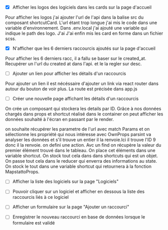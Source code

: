 - [x] Afficher les logos des logiciels dans les cards sur la page d'accueil

Pour afficher les logos j'ai ajouter l'url de l'api dans la balise src du composant shortcutCard. L'url étant trop longue
j'ai mis le code dans une variable d'environnement. Dans .env.local j'ai ajouté une variable qui indique le path des 
logo. J'ai  J'ai enfin mis les card en forme dans un fichier scss.



- [x] N'afficher que les 6 derniers raccourcis ajoutés sur la page d'accueil

Pour afficher les 6 derniers racc, il a fallu se baser sur le created_at. Recupérer un l'url du created at dans l'api. et le
la regler sur desc.

- [ ] Ajouter un lien pour afficher les détails d'un raccourcis

Pour ajouter un lien il est nécéssaire d'ajouter un link via react router dans autour du bouton de voir plus.
La route est précisée dans app.js

- [ ] Créer une nouvelle page affichant les détails d'un raccourcis

On crée un composant qui stockera les details par ID. Grâce à nos données chargés dans props et shortcut réalisé dans le container
on peut afficher les données souhaité à l'écran en passant par le render.

on souhaite récupérer les parametre de l'url avec match Params et on sélectionne les propriété qui nous intéresse avec OwnProps
parsint va analyser les données et s'il trouve un entier il la renvoie.Ici il trouve l'ID 9 donc il la renvoie.
on defini une action. Avc un find on récupère la valeur du premier élément trouvé dans le tableau. On place cet éléments dans
une variable shortcut. On stock tout cela dans dans shortcuts qui est un objet. On passe tout cela dans le reducer
qui enverra des informations au state. On stock le tout dans une variable shortcut qui retournera à la fonction MapstattoProps.


- [ ] Afficher la liste des logiciels sur la page "Logiciels"



- [ ] Pouvoir cliquer sur un logiciel et afficher en dessous la liste des raccourcis liés à ce logiciel




- [ ] Afficher un formulaire sur la page "Ajouter un raccourci"
- [ ] Enregistrer le nouveau raccourci en base de données lorsque le formulaire est validé